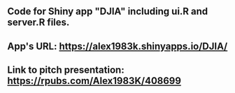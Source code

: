 ## Code for Shiny app "DJIA" including ui.R and server.R files.

## App's URL: https://alex1983k.shinyapps.io/DJIA/

## Link to pitch presentation: https://rpubs.com/Alex1983K/408699

